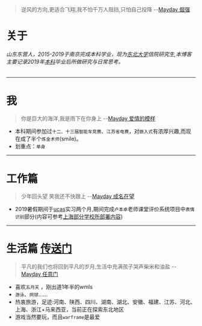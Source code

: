 
> 逆风的方向,更适合飞翔,我不怕千万人阻挡,只怕自己投降 --[Mayday 倔强](https://www.xiami.com/song/gouoD46cd0)  

# 关于
###### 山东东营人，2015-2019于南京完成本科学业，现为[东北大学](http://www.neu.edu.cn/)信院研究生,本博客主要记录2019年[本科](http://www.njtech.edu.cn/)毕业后所做研究与日常思考。<br>

-------------------
# 我
> 你是巨大的海洋,我是雨下在你身上 --[Mayday 爱情的模样](https://www.xiami.com/song/xOhiJ7a8e39)  

- 本科期间参加过`十二、十三届智能车竞赛`、`江苏省电赛`，对`嵌入式`有浓厚兴趣,而现在成了半个`炼金术师`(smile)。<br>
- 划重点：`单身`<br>

-------------------
# 工作篇 
> 少年回头望 笑我还不快跟上 --[Mayday 成名在望](https://www.xiami.com/song/U7guV128bd8)

- 2019暑假期间于[ucas](http://www.ucas.ac.cn/)实习两个月,期间完成`卢本卓`老师课堂评价系统项目中`表情识别`部分(内容可参考[上海部分学校所部署内容](https://www.zhihu.com/question/342466759/answer/804631441))

-------------------
# 生活篇 [传送门](https://tcloser.github.io/Xu.github.io/talks)
> 平凡的我们也将回到平凡的岁月,生活中充满孩子哭声柴米和油盐 --[Mayday 任意门](https://www.xiami.com/song/mSezFp69837)

- 喜欢`五月天` ，刚出道1年半的wmls
- `游泳`、`网球`……
- 热衷旅游，足迹:河南、陕西、四川、湖南、湖北、安徽、福建、江苏、河北、上海、浙江+马来西亚，当前正在探索东北地区
- 游戏当然要玩，而且`warframe`是最爱

